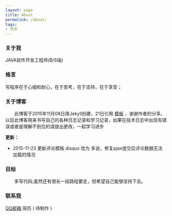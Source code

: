 ```yaml
---
layout: page
title: About
permalink: /about/
tags:
- 中文 
---
```


### 关于我
JAVA软件开发工程师(B/S端) 

### 格言
写程序在于心细和耐心，在于思考，在于坚持，在于享受；

### 关于博客

<p style="text-indent:2em">此博客于2015年11月08日用Jekyll创建，21日引用 <a href='https://github.com/lay1010'>模板</a> ，谢谢作者的分享。以后此博客用来书写自己的各种日志记录和学习记录，如果在技术日志中出现有错误或者是理解不到位的请提出更改，一起学习进步</p>

**更新：**

- 2015-11-23 更新评论模板 disqus 改为 多说，修复pjax提交后评论数据无法加载的情况

### 目标
<p style="text-indent:2em">多写代码;虽然还有很长一段路程要走，但希望自己能够坚持下去。</p>

### 联系我
[QQ邮箱](mailto:276602624@QQ.com)	简历 ( 待制作 ) 
